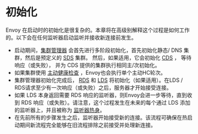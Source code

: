 # 初始化

Envoy 在启动时的初始化是很复杂的。本章将在高级别解释这个过程是如何工作的。以下会在任何监听器启动监听并接收新连接前发生。

- 启动期间，[集群管理器](cluster_manager.md#arch-overview-cluster-manager) 会首先进行多阶段初始化，首先初始化静态/ DNS 集群，然后是预定义的 [SDS](dynamic_configuration.md#arch-overview-dynamic-config-sds) 集群。 然后，如果适用，它会初始化 [CDS](dynamic_configuration.md#arch-overview-dynamic-config-cds) ， 等待响应（或失败）， 并为 CDS 提供的集群执行相同主/次初始化。
- 如果集群使用 [主动健康检查](health_checking.md#arch-overview-health-checking) ，Envoy也会执行单个主动HC轮次。
- 集群管理器初始化完成后， [RDS](dynamic_configuration.md#arch-overview-dynamic-config-rds) 和 [LDS](dynamic_configuration.md#arch-overview-dynamic-config-lds) 将初始化（如果适用）。在LDS / RDS请求至少有一次响应（或失败）之后，服务器才开始接受连接。
- 如果 LDS 本身返回需要 RDS 响应的监听器，则Envoy会进一步等待，直到收到 RDS 响应（或失败）。请注意，这个过程发生在未来的每个通过 LDS 添加的监听器上，并且被称为 [监听器热身](../../configuration/listeners/lds.md#config-listeners-lds)。
- 在先前所有的步骤发生之后，监听器开始接受新的连接。该流程可确保在热启动期间新流程完全能够在旧流程排除之前接受并处理新连接。